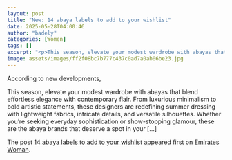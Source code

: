 ```yaml
---
layout: post
title: "New: 14 abaya labels to add to your wishlist"
date: 2025-05-28T04:00:46
author: "badely"
categories: [Women]
tags: []
excerpt: "<p>This season, elevate your modest wardrobe with abayas that blend effortless elegance with contemporary flair. From luxurious minimalism to bold art"
image: assets/images/ff2f08bc7b777c437c0ad7a0ab06be23.jpg
---
```


According to new developments, <p>This season, elevate your modest wardrobe with abayas that blend effortless elegance with contemporary flair. From luxurious minimalism to bold artistic statements, these designers are redefining summer dressing with lightweight fabrics, intricate details, and versatile silhouettes. Whether you&#8217;re seeking everyday sophistication or show-stopping glamour, these are the abaya brands that deserve a spot in your [&#8230;]</p>
<p>The post <a href="https://emirateswoman.com/abayas-summer-wishlist/" rel="nofollow">14 abaya labels to add to your wishlist</a> appeared first on <a href="https://emirateswoman.com" rel="nofollow">Emirates Woman</a>.</p>

